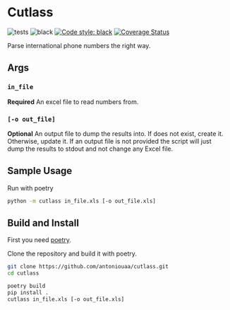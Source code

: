 # Cutlass

![tests](https://github.com/antoniouaa/cutlass/actions/workflows/test.yml/badge.svg)
![black](https://github.com/antoniouaa/cutlass/actions/workflows/black.yml/badge.svg)
[![Code style: black](https://img.shields.io/badge/code%20style-black-000000.svg)](https://github.com/psf/black)
[![Coverage Status](https://coveralls.io/repos/github/antoniouaa/cutlass/badge.svg?branch=master)](https://coveralls.io/github/antoniouaa/cutlass?branch=master)

Parse international phone numbers the right way.

## Args

### `in_file`

**Required** An excel file to read numbers from.

### `[-o out_file]`

**Optional** An output file to dump the results into. If does not exist, create it. Otherwise, update it. If an output file is not provided the script will just dump the results to stdout and not change any Excel file.

## Sample Usage

Run with poetry

```sh
python -m cutlass in_file.xls [-o out_file.xls]
```

## Build and Install

First you need [poetry](https://python-poetry.org/).

Clone the repository and build it with poetry.

```sh
git clone https://github.com/antoniouaa/cutlass.git
cd cutlass

poetry build
pip install .
cutlass in_file.xls [-o out_file.xls]
```
